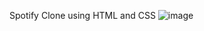 Spotify Clone using HTML and CSS
![image](https://github.com/monika3131/spotifyclone/assets/127090137/5bf9ca3e-9546-434f-bbfd-d86811d36a50)
